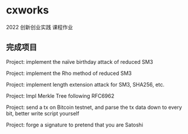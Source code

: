 # cxworks
2022 创新创业实践 课程作业
## 完成项目

Project: implement the naïve birthday attack of reduced SM3

Project: implement the Rho method of reduced SM3

Project: implement length extension attack for SM3, SHA256, etc.

Project: Impl Merkle Tree following RFC6962

Project: send a tx on Bitcoin testnet, and parse the tx data down to every bit, better write script yourself

Project: forge a signature to pretend that you are Satoshi
